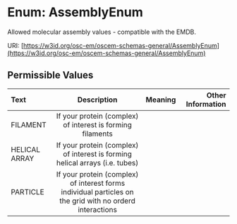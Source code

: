 
# Enum: AssemblyEnum

Allowed molecular assembly values - compatible with the EMDB.

URI: [https://w3id.org/osc-em/oscem-schemas-general/AssemblyEnum](https://w3id.org/osc-em/oscem-schemas-general/AssemblyEnum)


## Permissible Values

| Text | Description | Meaning | Other Information |
| :--- | :---: | :---: | ---: |
| FILAMENT | If your protein (complex) of interest is forming filaments |  |  |
| HELICAL ARRAY | If your protein (complex) of interest is forming helical arrays (i.e. tubes) |  |  |
| PARTICLE | If your protein (complex) of interest forms individual particles on the grid with no orderd interactions |  |  |

